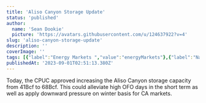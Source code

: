 ```yaml
---
title: 'Aliso Canyon Storage Update'
status: 'published'
author:
  name: 'Sean Dookie'
  picture: 'https://avatars.githubusercontent.com/u/124637922?v=4'
slug: 'aliso-canyon-storage-update'
description: ''
coverImage: ''
tags: [{"label":"Energy Markets ","value":"energyMarkets"},{"label":"Natural Gas","value":"naturalGas"},{"value":"latest","label":"latest"}]
publishedAt: '2023-09-01T02:51:13.380Z'
---
```


Today, the CPUC approved increasing the Aliso Canyon storage capacity from 41Bcf to 68Bcf. This could alleviate high OFO days in the short term as well as apply downward pressure on winter basis for CA markets.
